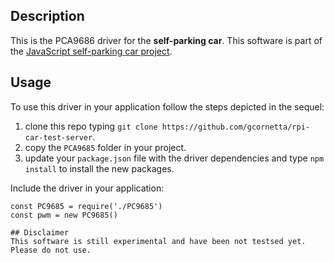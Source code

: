 ## Description
This is the PCA9686 driver for the  **self-parking car**. This software is part of the [JavaScript self-parking car project](https://github.com/gcornetta/self-parking-car).

## Usage
To use this driver in your application follow the steps depicted in the sequel:
1. clone this repo typing `git clone https://github.com/gcornetta/rpi-car-test-server`.
2. copy the `PCA9685` folder in your project.
3. update your `package.json` file with the driver dependencies and type `npm install` to install the new packages.

Include the driver in your application:
```
const PC9685 = require('./PC9685')
const pwm = new PC9685()

## Disclaimer
This software is still experimental and have been not testsed yet. Please do not use.
